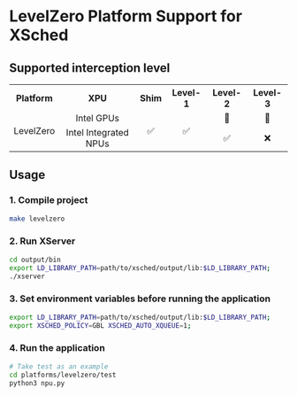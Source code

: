 # LevelZero Platform Support for XSched

## Supported interception level

<table>
  <tr>
    <th align="center">Platform</th>
    <th align="center">XPU</th>
    <th align="center">Shim</th>
    <th align="center">Level-1</th>
    <th align="center">Level-2</th>
    <th align="center">Level-3</th>
  </tr>
  <tr>
    <td align="center" rowspan="2">LevelZero</a></td>
    <td align="center">Intel GPUs</td>
    <td align="center" rowspan="2">✅</td>
    <td align="center" rowspan="2">✅</td>
    <td align="center">🔘</td>
    <td align="center">🔘</td>
  </tr>
  <tr>
    <td align="center">Intel Integrated NPUs</td>
    <td align="center">✅</td>
    <td align="center">❌</td>
  </tr>
</table>

## Usage

### 1. Compile project

```bash
make levelzero
```

### 2. Run XServer

```bash
cd output/bin
export LD_LIBRARY_PATH=path/to/xsched/output/lib:$LD_LIBRARY_PATH;
./xserver
```

### 3. Set environment variables before running the application

```bash
export LD_LIBRARY_PATH=path/to/xsched/output/lib:$LD_LIBRARY_PATH;
export XSCHED_POLICY=GBL XSCHED_AUTO_XQUEUE=1;
```

### 4. Run the application

```bash
# Take test as an example
cd platforms/levelzero/test
python3 npu.py
```
